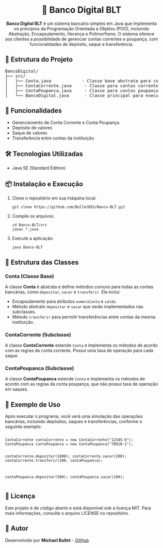 <!DOCTYPE html>
<html lang="en">
<head>
    <meta charset="UTF-8">
    <meta name="viewport" content="width=device-width, initial-scale=1.0">
   
</head>
<body>

<h1 align="center">🏦 Banco Digital BLT</h1>

<p align="center">
    <strong>Banco Digital BLT</strong> é um sistema bancário simples em Java que implementa os princípios da Programação Orientada a Objetos (POO), incluindo Abstração, Encapsulamento, Herança e Polimorfismo. O sistema oferece aos clientes a possibilidade de gerenciar contas correntes e poupança, com funcionalidades de depósito, saque e transferência.
</p>

<h2>📁 Estrutura do Projeto</h2>
<pre>
BancoDigital/
├── src/
│   ├── Conta.java            - Classe base abstrata para contas bancárias
│   ├── ContaCorrente.java     - Classe para contas correntes com taxa de operação
│   ├── ContaPoupanca.java     - Classe para contas poupança
│   └── BancoDigital.java      - Classe principal para execução do programa
</pre>

<h2>🚀 Funcionalidades</h2>
<ul>
    <li>Gerenciamento de Conta Corrente e Conta Poupança</li>
    <li>Depósito de valores</li>
    <li>Saque de valores</li>
    <li>Transferência entre contas da instituição</li>
</ul>

<h2>🛠️ Tecnologias Utilizadas</h2>
<ul>
    <li>Java SE (Standard Edition)</li>
</ul>

<h2>📦 Instalação e Execução</h2>
<ol>
    <li>Clone o repositório em sua máquina local:
        <pre><code>git clone https://github.com/BulletDEV/Banco-BLT.git</code></pre>
    </li>
    <li>Compile os arquivos:
        <pre><code>cd Banco-BLT/src
javac *.java</code></pre>
    </li>
    <li>Execute a aplicação:
        <pre><code>java Banco-BLT</code></pre>
    </li>
</ol>

<h2>📂 Estrutura das Classes</h2>

<h3>Conta (Classe Base)</h3>
<p>A classe <strong>Conta</strong> é abstrata e define métodos comuns para todas as contas bancárias, como <code>depositar</code>, <code>sacar</code> e <code>transferir</code>. Ela inclui:</p>
<ul>
    <li>Encapsulamento para atributos <code>numeroConta</code> e <code>saldo</code>.</li>
    <li>Método abstrato <code>depositar</code> e <code>sacar</code> que serão implementados nas subclasses.</li>
    <li>Método <code>transferir</code> para permitir transferências entre contas da mesma instituição.</li>
</ul>

<h3>ContaCorrente (Subclasse)</h3>
<p>A classe <strong>ContaCorrente</strong> estende <code>Conta</code> e implementa os métodos de acordo com as regras da conta corrente. Possui uma taxa de operação para cada saque.</p>

<h3>ContaPoupanca (Subclasse)</h3>
<p>A classe <strong>ContaPoupanca</strong> estende <code>Conta</code> e implementa os métodos de acordo com as regras da conta poupança, que não possui taxa de operação em saques.</p>

<h2>🔄 Exemplo de Uso</h2>
<p>Após executar o programa, você verá uma simulação das operações bancárias, incluindo depósitos, saques e transferências, conforme o seguinte exemplo:</p>
<pre><code>
ContaCorrente contaCorrente = new ContaCorrente("12345-6");
ContaPoupanca contaPoupanca = new ContaPoupanca("78910-1");

contaCorrente.depositar(1000);
contaCorrente.sacar(200);
contaCorrente.transferir(300, contaPoupanca);

contaPoupanca.depositar(500);
contaPoupanca.sacar(100);
</code></pre>

<h2>📄 Licença</h2>
<p>Este projeto é de código aberto e está disponível sob a licença MIT. Para mais informações, consulte o arquivo LICENSE no repositório.</p>

<h2>👤 Autor</h2>
<p>Desenvolvido por <strong>Michael Bullet</strong> - <a href="https://github.com/BulletDEV">GitHub</a></p>

</body>
</html>
